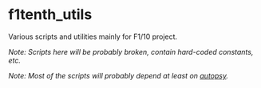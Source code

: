 # f1tenth_utils
Various scripts and utilities mainly for F1/10 project.

_Note: Scripts here will be probably broken, contain hard-coded constants, etc._

_Note: Most of the scripts will probably depend at least on [autopsy](https://github.com/CTU-F1T/autopsy)._
